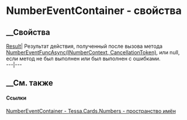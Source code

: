 # NumberEventContainer<T> \- свойства
##  __Свойства
[Result](P_Tessa_Cards_Numbers_NumberEventContainer_1_Result.htm)|  Результат
действия, полученный после вызова метода [NumberEventFuncAsync(INumberContext,
CancellationToken)](M_Tessa_Cards_Numbers_NumberEventContainer_1_NumberEventFuncAsync.htm),
или null, если метод не был выполнен или был выполнен с ошибками.  
---|---  
## __См. также
#### Ссылки
[NumberEventContainer<T> \-
](T_Tessa_Cards_Numbers_NumberEventContainer_1.htm)
[Tessa.Cards.Numbers - пространство имён](N_Tessa_Cards_Numbers.htm)
